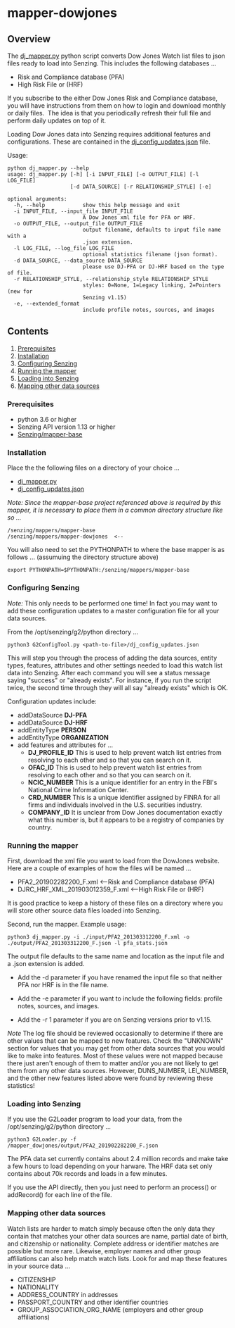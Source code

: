 # mapper-dowjones

## Overview

The [dj_mapper.py](dj_mapper.py) python script converts Dow Jones Watch list files to json files ready to load into Senzing.  This includes the following databases ...

- Risk and Compliance database (PFA)
- High Risk File or (HRF)

If you subscribe to the either Dow Jones Risk and Compliance database, you will have instructions from them on how to login and download monthly or daily files.  The idea is that you periodically refresh their full file and perform daily updates on top of it.

Loading Dow Jones data into Senzing requires additional features and configurations. These are contained in the
[dj_config_updates.json](dj_config_updates.json) file.

Usage:

```console
python dj_mapper.py --help
usage: dj_mapper.py [-h] [-i INPUT_FILE] [-o OUTPUT_FILE] [-l LOG_FILE]
                    [-d DATA_SOURCE] [-r RELATIONSHIP_STYLE] [-e]

optional arguments:
  -h, --help            show this help message and exit
  -i INPUT_FILE, --input_file INPUT_FILE
                        A Dow Jones xml file for PFA or HRF.
  -o OUTPUT_FILE, --output_file OUTPUT_FILE
                        output filename, defaults to input file name with a
                        .json extension.
  -l LOG_FILE, --log_file LOG_FILE
                        optional statistics filename (json format).
  -d DATA_SOURCE, --data_source DATA_SOURCE
                        please use DJ-PFA or DJ-HRF based on the type of file.
  -r RELATIONSHIP_STYLE, --relationship_style RELATIONSHIP_STYLE
                        styles: 0=None, 1=Legacy linking, 2=Pointers (new for
                        Senzing v1.15)
  -e, --extended_format
                        include profile notes, sources, and images
```

## Contents

1. [Prerequisites](#prerequisites)
1. [Installation](#installation)
1. [Configuring Senzing](#configuring-senzing)
1. [Running the mapper](#running-the-mapper)
1. [Loading into Senzing](#loading-into-senzing)
1. [Mapping other data sources](#mapping-other-data-sources)

### Prerequisites

- python 3.6 or higher
- Senzing API version 1.13 or higher
- [Senzing/mapper-base](https://github.com/Senzing/mapper-base)

### Installation

Place the the following files on a directory of your choice ...

- [dj_mapper.py](dj_mapper.py)
- [dj_config_updates.json](dj_config_updates.json)

*Note: Since the mapper-base project referenced above is required by this mapper, it is necessary to place them in a common directory structure like so ...*

```Console
/senzing/mappers/mapper-base
/senzing/mappers/mapper-dowjones  <--
```

You will also need to set the PYTHONPATH to where the base mapper is as follows ... (assumuing the directory structure above)

```Console
export PYTHONPATH=$PYTHONPATH:/senzing/mappers/mapper-base
```

### Configuring Senzing

*Note:* This only needs to be performed one time! In fact you may want to add these configuration updates to a master configuration file for all your data sources.

From the /opt/senzing/g2/python directory ...

```console
python3 G2ConfigTool.py <path-to-file>/dj_config_updates.json
```

This will step you through the process of adding the data sources, entity types, features, attributes and other settings needed to load this watch list data into Senzing. After each command you will see a status message saying "success" or "already exists".  For instance, if you run the script twice, the second time through they will all say "already exists" which is OK.

Configuration updates include:

- addDataSource **DJ-PFA**
- addDataSource **DJ-HRF**
- addEntityType **PERSON**
- addEntityType **ORGANIZATION**
- add features and attributes for ...
  - **DJ_PROFILE_ID** This is used to help prevent watch list entries from resolving to each other and so that you can search on it.
  - **OFAC_ID** This is used to help prevent watch list entries from resolving to each other and so that you can search on it.
  - **NCIC_NUMBER** This is a unique identifier for an entry in the FBI's National Crime Information Center.
  - **CRD_NUMBER** This is a unique identifier assigned by FINRA for all firms and individuals involved in the U.S. securities industry.
  - **COMPANY_ID** It is unclear from Dow Jones documentation exactly what this number is, but it appears to be a registry of companies by country.

### Running the mapper

First, download the xml file you want to load from the DowJones website.  Here are a couple of examples of how the files will be named ...

- PFA2_201902282200_F.xml           <--Risk and Compliance database (PFA)
- DJRC_HRF_XML_201903012359_F.xml   <--High Risk File or (HRF)

It is good practice to keep a history of these files on a directory where you will store other source data files loaded into Senzing.

Second, run the mapper. Example usage:

```console
python3 dj_mapper.py -i ./input/PFA2_201303312200_F.xml -o ./output/PFA2_201303312200_F.json -l pfa_stats.json
```

The output file defaults to the same name and location as the input file and a .json extension is added.

- Add the -d parameter if you have renamed the input file so that neither PFA nor HRF is in the file name.

- Add the -e parameter if you want to include the following fields: profile notes, sources, and images.

- Add the -r 1 parameter if you are on Senzing versions prior to v1.15.

*Note* The log file should be reviewed occasionally to determine if there are other values that can be mapped to new features.  Check the "UNKNOWN" section for values that you may get from other data sources that you would like to make into features.  Most of these values were not mapped because there just aren't enough of them to matter and/or you are not likely to get them from any other data sources. However, DUNS_NUMBER, LEI_NUMBER, and the other new features listed above were found by reviewing these statistics!

### Loading into Senzing

If you use the G2Loader program to load your data, from the /opt/senzing/g2/python directory ...

```console
python3 G2Loader.py -f /mapper_dowjones/output/PFA2_201902282200_F.json
```

The PFA data set currently contains about 2.4 million records and make take a few hours to load depending on your harware.  The HRF data set only contains about 70k records and loads in a few minutes.

If you use the API directly, then you just need to perform an process() or addRecord() for each line of the file.

### Mapping other data sources

Watch lists are harder to match simply because often the only data they contain that matches your other data sources are name, partial date of birth, and citizenship or nationality.  Complete address or identifier matches are possible but more rare. Likewise, employer names and other group affiliations can also help match watch lists.  Look for and map these features in your source data ...

- CITIZENSHIP
- NATIONALITY
- ADDRESS_COUNTRY in addresses
- PASSPORT_COUNTRY and other identifier countries
- GROUP_ASSOCIATION_ORG_NAME (employers and other group affiliations)
